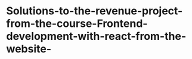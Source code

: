 # Solutions-to-the-revenue-project-from-the-course-Frontend-development-with-react-from-the-website-
